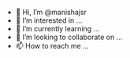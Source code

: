 - 👋 Hi, I’m @manishajsr
- 👀 I’m interested in ...
- 🌱 I’m currently learning ...
- 💞️ I’m looking to collaborate on ...
- 📫 How to reach me ...

<!---
manishajsr/manishajsr is a ✨ special ✨ repository because its `README.md` (this file) appears on your GitHub profile.
You can click the Preview link to take a look at your changes.
--->
